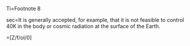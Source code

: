 Ti=Footnote 8

sec=It is generally accepted, for example, that it is not feasible to control 40K in the body or cosmic radiation at the surface of the Earth.

=[Z/f/ol/0]
